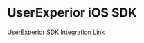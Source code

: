 # UserExperior iOS SDK

[UserExperior SDK Integration Link](https://www.userexperior.com/developer-docs/native-ios)
